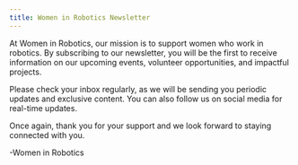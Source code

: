 ```yaml
---
title: Women in Robotics Newsletter
---
```


At Women in Robotics, our mission is to support women who work in robotics. By subscribing to our newsletter, you will be the first to receive information on our upcoming events, volunteer opportunities, and impactful projects.

Please check your inbox regularly, as we will be sending you periodic updates and exclusive content. You can also follow us on social media for real-time updates.

Once again, thank you for your support and we look forward to staying connected with you.

-Women in Robotics
